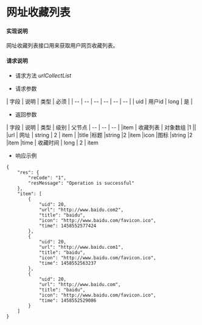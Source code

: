 # 网址收藏列表

#### **实现说明**  

网址收藏列表接口用来获取用户网页收藏列表。

#### **请求说明**

* 请求方法 *urlCollectList*

* 请求参数

| 字段 | 说明 | 类型 | 必须 |
| -- | -- | -- | -- | -- | -- |
| uid | 用户id | long | 是 |

* 返回参数

| 字段 | 说明 | 类型 | 级别 | 父节点
| -- | -- | -- |
|item |  收藏列表 | 对象数组 |1 ||
|url | 网址 | string | 2 | item | 
|title	|标题 |string	|2	|item
|icon |图标 |string |2 |item
|time | 收藏时间 | long | 2 | item

* 响应示例

```
{
    "res": {
        "reCode": "1", 
        "resMessage": "Operation is successful"
    }, 
    "item": [
        {
            "uid": 20, 
            "url": "http://www.baidu.com2", 
            "title": "baidu", 
            "icon": "http://www.baidu.com/favicon.ico", 
            "time": 1458552577424
        }, 
        {
            "uid": 20, 
            "url": "http://www.baidu.com1", 
            "title": "baidu", 
            "icon": "http://www.baidu.com/favicon.ico", 
            "time": 1458552563237
        }, 
        {
            "uid": 20, 
            "url": "http://www.baidu.com", 
            "title": "baidu", 
            "icon": "http://www.baidu.com/favicon.ico", 
            "time": 1458552529086
        }
    ]
}
```